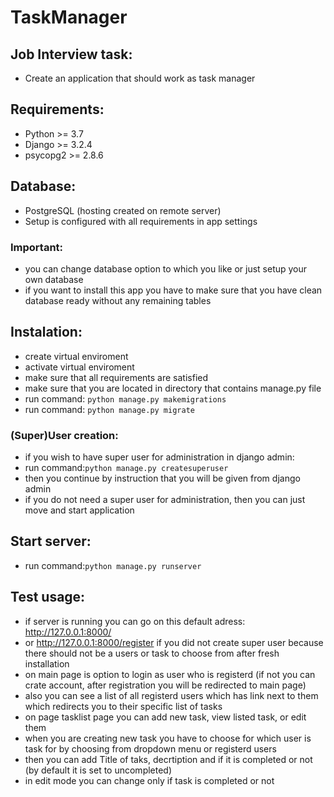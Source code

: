 # TaskManager
## Job Interview task: 
- Create an application that should work as task manager

## Requirements:
- Python >= 3.7
- Django >= 3.2.4
- psycopg2 >= 2.8.6

## Database:
- PostgreSQL (hosting created on remote server)
- Setup is configured with all requirements in app settings
### Important:
- you can change database option to which you like or just setup your own database
- if you want to install this app you have to make sure that you have clean database ready without any remaining tables

## Instalation:
- create virtual enviroment 
- activate virtual enviroment
- make sure that all requirements are satisfied
- make sure that you are located in directory that contains manage.py file
- run command: ```python manage.py makemigrations``` 
- run command: ```python manage.py migrate``` 

### (Super)User creation:
- if you wish to have super user for administration in django admin:
- run command:```python manage.py createsuperuser```
- then you continue by instruction that you will be given from django admin 
- if you do not need a super user for administration, then you can just move and start application
## Start server:
- run command:```python manage.py runserver```
## Test usage:
- if server is running you can go on this default adress: http://127.0.0.1:8000/
- or http://127.0.0.1:8000/register if you did not create super user because there should not be a users or task to choose from after fresh installation
- on main page is option to login as user who is registerd (if not you can crate account, after registration you will be redirected to main page)
- also you can see a list of all registerd users which has link next to them which redirects you to their specific list of tasks
- on page tasklist page you can add new task, view listed task, or edit them 
- when you are creating new task you have to choose for which user is task for by choosing from dropdown menu or registerd users
- then you can add Title of taks, decrtiption and if it is completed or not (by default it is set to uncompleted)
- in edit mode you can change only if task is completed or not
